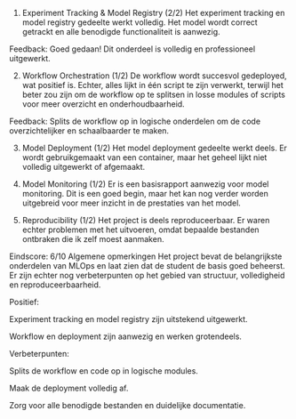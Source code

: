 1. Experiment Tracking & Model Registry (2/2)
   Het experiment tracking en model registry gedeelte werkt volledig. Het model wordt correct getrackt en alle benodigde functionaliteit is aanwezig.

Feedback:
Goed gedaan! Dit onderdeel is volledig en professioneel uitgewerkt.

2. Workflow Orchestration (1/2)
   De workflow wordt succesvol gedeployed, wat positief is. Echter, alles lijkt in één script te zijn verwerkt, terwijl het beter zou zijn om de workflow op te splitsen in losse modules of scripts voor meer overzicht en onderhoudbaarheid.

Feedback:
Splits de workflow op in logische onderdelen om de code overzichtelijker en schaalbaarder te maken.

3. Model Deployment (1/2)
   Het model deployment gedeelte werkt deels. Er wordt gebruikgemaakt van een container, maar het geheel lijkt niet volledig uitgewerkt of afgemaakt.

4. Model Monitoring (1/2)
   Er is een basisrapport aanwezig voor model monitoring. Dit is een goed begin, maar het kan nog verder worden uitgebreid voor meer inzicht in de prestaties van het model.

5. Reproducibility (1/2)
   Het project is deels reproduceerbaar. Er waren echter problemen met het uitvoeren, omdat bepaalde bestanden ontbraken die ik zelf moest aanmaken.

Eindscore: 6/10
Algemene opmerkingen
Het project bevat de belangrijkste onderdelen van MLOps en laat zien dat de student de basis goed beheerst. Er zijn echter nog verbeterpunten op het gebied van structuur, volledigheid en reproduceerbaarheid.

Positief:

Experiment tracking en model registry zijn uitstekend uitgewerkt.

Workflow en deployment zijn aanwezig en werken grotendeels.

Verbeterpunten:

Splits de workflow en code op in logische modules.

Maak de deployment volledig af.

Zorg voor alle benodigde bestanden en duidelijke documentatie.
